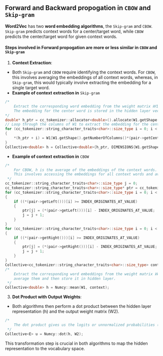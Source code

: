 ## __Forward__ and __Backward__ propogation in `CBOW` and `Skip-gram`
**Word2Vec** has two **word embedding algorithms**, the `Skip-gram` and `CBOW`. `Skip-gram` predicts context words for a center/target word, while `CBOW` predicts the center/target word for given context words.
#### Steps involved in Forward propogation are more or less similar in `CBOW` and `Skip-gram`
1. **Context Extraction**:
- Both `Skip-gram` and `CBOW` require identifying the context words. For `CBOW`, this involves averaging the embeddings of all context words, whereas, in `Skip-gram`, this would typically involve extracting the embedding for a single target word.
- __Example of context extraction in__ `Skip-gram`
```C++
/*
    Extract the corresponding word embedding from the weight matrix 𝑊1.
    The embedding for the center word is stored in the hidden layer vector h.
*/
double* h_ptr = cc_tokenizer::allocator<double>().allocate(W1.getShape().getNumberOfColumns());
// Loop through the columns of W1 to extract the embedding for the center word.
for (cc_tokenizer::string_character_traits<char>::size_type i = 0; i < W1.getShape().getNumberOfColumns(); i++)
{
    *(h_ptr + i) = W1[W1.getShape().getNumberOfColumns()*(pair->getCenterWord() - INDEX_ORIGINATES_AT_VALUE) + i];
}
Collective<double> h = Collective<double>{h_ptr, DIMENSIONS{W1.getShape().getNumberOfColumns(), 1, NULL, NULL}};
```
- __Example of context extraction in__ `CBOW`
```C++
/*
    For CBOW, h is the average of the embeddings of the context words. 
    This involves accessing the embeddings for all context words and averaging them.
 */
cc_tokenizer::string_character_traits<char>::size_type j = 0;
cc_tokenizer::string_character_traits<char>::size_type* ptr = cc_tokenizer::allocator<cc_tokenizer::string_character_traits<char>::size_type>().allocate(CBOW_WINDOW_SIZE*2);
for (cc_tokenizer::string_character_traits<char>::size_type i = 0; i < SKIP_GRAM_WINDOW_SIZE; i++)
{
    if ((*(pair->getLeft()))[i] >= INDEX_ORIGINATES_AT_VALUE)
    {
        ptr[j] = (*(pair->getLeft()))[i] - INDEX_ORIGINATES_AT_VALUE;
        j = j + 1;
    }
}
for (cc_tokenizer::string_character_traits<char>::size_type i = 0; i < SKIP_GRAM_WINDOW_SIZE; i++)
{
    if ((*(pair->getRight()))[i] >= INDEX_ORIGINATES_AT_VALUE)
    {
        ptr[j] = (*(pair->getRight()))[i] - INDEX_ORIGINATES_AT_VALUE;
        j = j + 1;
    }
}
Collective<cc_tokenizer::string_character_traits<char>::size_type> context = Collective<cc_tokenizer::string_character_traits<char>::size_type>{ptr, DIMENSIONS{CBOW_WINDOW_SIZE*2, 1, NULL, NULL}};
/*
    Extract the corresponding word embeddings from the weight matrix 𝑊1, 
    average them and then store it in hidden layer.
 */
Collective<double> h = Numcy::mean(W1, context);
```
3. **Dot Product with Output Weights**:
- Both algorithms then perform a dot product between the hidden layer representation (h) and the output weight matrix (W2).
```C++
/*
    The dot product gives us the logits or unnormalized probabilities (u), which can then be transformed into probabilities using a softmax function
 */
Collective<E> u = Numcy::dot(h, W2);
```
This transformation step is crucial in both algorithms to map the hidden representation to the vocabulary space.
